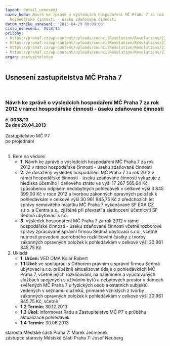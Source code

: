```yaml
---
layout: detail_usneseni
nazev_bodu: Návrh ke zprávě o výsledcích hospodaření MČ Praha 7 za rok 2012 v rámci
  hospodářské činnosti - úseku zdaňované činnosti
datum_vzniku_usneseni: '2013-04-29 00:00:00'
cislo_usneseni: '0038/13'
prilohy:
- https://praha7.cz/wp-content/uploads/councilResolution/Resolutions/23307/4-13-priloha_1.doc
- https://praha7.cz/wp-content/uploads/councilResolution/Resolutions/23307/4-13-priloha_3.doc
- https://praha7.cz/wp-content/uploads/councilResolution/Resolutions/23307/4-13-priloha_5.doc
- https://praha7.cz/wp-content/uploads/councilResolution/Resolutions/23307/4-13-priloha_6.doc
organ: zastupitelstvo
---
```

<div id="ucUsn_pList" class="usn">
	<span><h2>Usnesení zastupitelstva MČ Praha 7 </h2>
<br></span><div class="standBody">
<span><h3>Návrh ke zprávě o výsledcích hospodaření MČ Praha 7 za rok 2012 v rámci hospodářské činnosti - úseku zdaňované činnosti</h3></span><div class="center">
		<strong>č. 0038/13</strong><br>
	</div>
<div class="center">
		<strong>Ze dne 29.04.2013</strong><br><br>
	</div>Zastupitelstvo MČ P7<br> po projednání<br><br><ol>
<li>Bere na vědomí<ul>
<li>
<strong>1.</strong> Návrh ke zprávě o výsledcích hospodaření MČ Praha 7 za rok 2012 v rámci hospodářské činnosti - úseku zdaňované činnosti</li>
<li>
<strong>2.</strong> že dosažený výsledek hospodaření MČ Praha 7 za  rok 2012 v rámci hospodářské činnosti - úseku zdaňované činnosti vykazuje z hlediska účetního i daňového ztrátu ve výši 17 267 565,64 Kč způsobenou odpisem nedobytných pohledávek  v celkové výši 3 845 399,00 Kč v roce 2012 a tvorbou zákonných opravných položek k pohledávkám v celkové výši 30 961 845,75 Kč z předchozích let správy nemovitého majetku MČ Praha 7 vykonávané SF EXA CZ s.r.o. a Centra a.s., zjištěné při převzetí a sjednocení účetnicvtí SF Sedmá ubytovací s.r.o.</li>
<li>
<strong>3.</strong> výsledek hospodaření MČ Praha 7 za  rok 2012 v rámci hospodářské činnosti - úseku zdaňované činnosti včetně rozborové zprávy zpracované správní firmou Sedmá ubytovací s.r.o., včetně nutnosti provedení podrobného rozklíčování částky z tvorby zákonných opravných položek k pohledávkám v celkové výši 30 961 845,75 Kč </li>
</ul>
</li>
<li>Ukládá<ul>
<li>
<strong>1. Určen: </strong>VED OMA Kolář Robert</li>
<li>
<strong>1.1 Úkol: </strong>ve spolupráci s Odborem právním a správní firmou Sedmá ubytovací s.r.o. průběžně aktualizovat údaje o pohledávkách MČ Praha 7, včetně jejich rozklíčování, na nájemném a vyúčtovaných službách spojených s užíváním bytů a nebytových prostor v domech svěřených MČ Praha 7 u fyzických osob a ostatních subjektů vedených v seznamu dlužníků, primárně vzniklých z tvorby zákonných opravných položek k pohledávkám v celkové výši 30 961 845,75 Kč, včetně </li>
<li>
<strong>1.2 Termín: </strong>30.12.2013</li>
<li>
<strong>1.3 Úkol: </strong>informovat Radu a Zastupitelstvo MČ P7 o průběhu aktualizace pohledávek</li>
<li>
<strong>1.4 Termín: </strong>30.06.2013</li>
</ul>
</li>
</ol>starosta Městské části Praha 7: Marek Ječmének<br>zástupce starosty Městské části Praha 7: Josef Neuberg
</div>
</div>